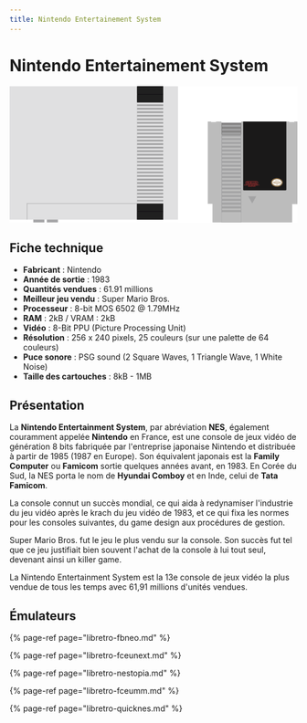 ```yaml
---
title: Nintendo Entertainement System
---
```


# Nintendo Entertainement System

![](/migration-images/emulateurs/consoles-de-salon/nintendo-entertainement-system/image%20%28219%29.png)

## Fiche technique

* **Fabricant** : Nintendo
* **Année de sortie** : 1983
* **Quantités vendues** : 61.91 millions
* **Meilleur jeu vendu** : Super Mario Bros.
* **Processeur** : 8-bit MOS 6502 @ 1.79MHz
* **RAM** : 2kB / VRAM : 2kB
* **Vidéo** : 8-Bit PPU \(Picture Processing Unit\)
* **Résolution** : 256 x 240 pixels, 25 couleurs \(sur une palette de 64 couleurs\)
* **Puce sonore** : PSG sound \(2 Square Waves, 1 Triangle Wave, 1 White Noise\)
* **Taille des cartouches** : 8kB - 1MB

## Présentation

La **Nintendo Entertainment System**, par abréviation **NES**, également couramment appelée **Nintendo** en France, est une console de jeux vidéo de génération 8 bits fabriquée par l'entreprise japonaise Nintendo et distribuée à partir de 1985 \(1987 en Europe\). Son équivalent japonais est la **Family Computer** ou **Famicom** sortie quelques années avant, en 1983. En Corée du Sud, la NES porta le nom de **Hyundai Comboy** et en Inde, celui de **Tata Famicom**.

La console connut un succès mondial, ce qui aida à redynamiser l'industrie du jeu vidéo après le krach du jeu vidéo de 1983, et ce qui fixa les normes pour les consoles suivantes, du game design aux procédures de gestion.

Super Mario Bros. fut le jeu le plus vendu sur la console. Son succès fut tel que ce jeu justifiait bien souvent l'achat de la console à lui tout seul, devenant ainsi un killer game.

La Nintendo Entertainment System est la 13e console de jeux vidéo la plus vendue de tous les temps avec 61,91 millions d'unités vendues.

## Émulateurs

{% page-ref page="libretro-fbneo.md" %}

{% page-ref page="libretro-fceunext.md" %}

{% page-ref page="libretro-nestopia.md" %}

{% page-ref page="libretro-fceumm.md" %}

{% page-ref page="libretro-quicknes.md" %}

